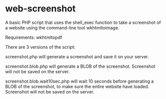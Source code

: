 # web-screenshot
A basic PHP script that uses the shell_exec function to take a screenshot of a website using the command-line tool wkhtmltoimage.

Requirements: wkhtmltopdf 


There are 3 versions of the script:

screenshot.php will generate a screenshot and save it on your server.

screenshot.blob.php will generate a BLOB of the screenshot. Screenshot will not be saved on the server.

screenshot.blob.wait10sec.php will wait 10 seconds before generating a BLOB of the screenshot, to make sure the entire website have loaded. Screenshot will not be saved on the server.